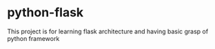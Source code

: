 # python-flask
This project is for learning flask architecture and having basic grasp of python framework
